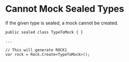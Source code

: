 # Cannot Mock Sealed Types
If the given type is sealed, a mock cannot be created.
```
public sealed class TypeToMock { }

...

// This will generate ROCK1
var rock = Rock.Create<TypeToMock>();
```